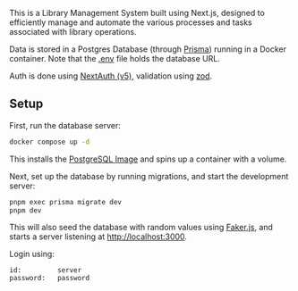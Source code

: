 This is a Library Management System built using Next.js, designed to efficiently manage and automate the various processes and tasks associated with library operations.

Data is stored in a Postgres Database (through [Prisma](https://www.prisma.io/)) running in a Docker container. Note that the [.env](/.env) file holds the database URL.

Auth is done using [NextAuth (v5)](https://authjs.dev/), validation using [zod](https://zod.dev/). 

## Setup

First, run the database server:

```bash
docker compose up -d
```

This installs the [PostgreSQL Image](https://hub.docker.com/_/postgres) and spins up a container with a volume.

Next, set up the database by running migrations, and start the development server: 

```bash
pnpm exec prisma migrate dev
pnpm dev
```

This will also seed the database with random values using [Faker.js](https://fakerjs.dev/), and starts a server listening at [http://localhost:3000](http://localhost:3000).

Login using:

```
id:         server
password:   password
```
